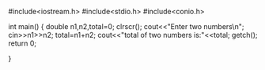 #include<iostream.h>
#include<stdio.h>
#include<conio.h>

int main()
{
    double n1,n2,total=0;
    clrscr();
    cout<<"Enter two numbers\n";
    cin>>n1>>n2;
    total=n1+n2;
    cout<<"total of two numbers is:"<<total;
    getch();
    return 0;

}
